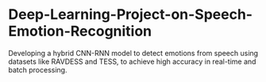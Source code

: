 # Deep-Learning-Project-on-Speech-Emotion-Recognition
Developing a hybrid CNN-RNN model to detect emotions from speech using datasets like RAVDESS and TESS, to achieve high accuracy in real-time and batch processing.
